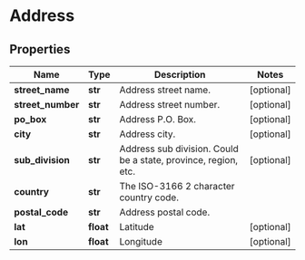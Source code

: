 # Address

## Properties
Name | Type | Description | Notes
------------ | ------------- | ------------- | -------------
**street_name** | **str** | Address street name. | [optional] 
**street_number** | **str** | Address street number. | [optional] 
**po_box** | **str** | Address P.O. Box. | [optional] 
**city** | **str** | Address city. | [optional] 
**sub_division** | **str** | Address sub division.  Could be a state, province, region, etc. | [optional] 
**country** | **str** | The ISO-3166 2 character country code. | 
**postal_code** | **str** | Address postal code. | 
**lat** | **float** | Latitude | [optional] 
**lon** | **float** | Longitude | [optional] 



